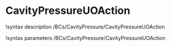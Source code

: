 <!-- MOOSE Documentation Stub: Remove this when content is added. -->

# CavityPressureUOAction
!syntax description /BCs/CavityPressure/CavityPressureUOAction

!syntax parameters /BCs/CavityPressure/CavityPressureUOAction
